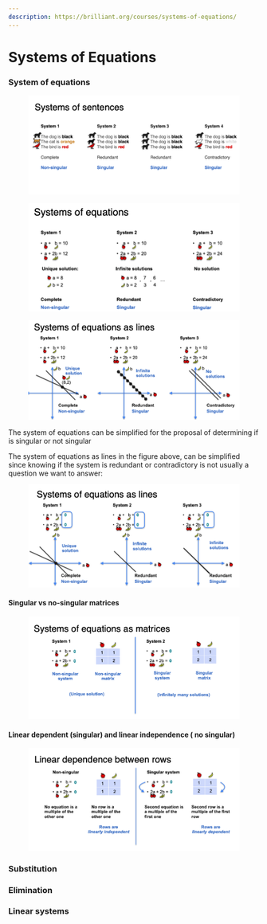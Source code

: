 ```yaml
---
description: https://brilliant.org/courses/systems-of-equations/
---
```


# Systems of Equations

### System of equations



<figure><img src=".gitbook/assets/systems-of-setences.png" alt=""><figcaption></figcaption></figure>

<figure><img src=".gitbook/assets/systems-of-equations.png" alt=""><figcaption></figcaption></figure>

<figure><img src=".gitbook/assets/systems-of-equations-as-lines.png" alt=""><figcaption></figcaption></figure>

The system of equations can be simplified for the proposal of determining if is singular or not singular&#x20;

The system of equations as lines in the figure above,  can be simplified since knowing if the system is redundant or contradictory is not usually a question we want to answer:

<figure><img src=".gitbook/assets/system-of-lines-equals-zero.png" alt=""><figcaption></figcaption></figure>

#### Singular vs no-singular matrices

<figure><img src=".gitbook/assets/system-of-equations-matrices.png" alt=""><figcaption></figcaption></figure>

#### Linear dependent (singular)  and linear independence ( no singular)

<figure><img src=".gitbook/assets/linear-independence-between-rows.png" alt=""><figcaption></figcaption></figure>

### Substitution



### Elimination



### Linear systems



